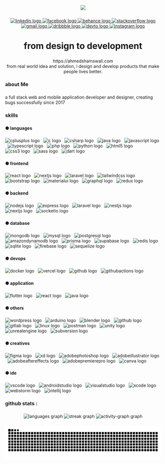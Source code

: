 <div align="center">
  <img height="170" src="https://i.imgur.com/CUfpTVr.jpeg"  />
</div>

###

<div align="center">
  <a href="https://linkedin.com/in/shamswalisowmo" target="_blank">
    <img src="https://img.shields.io/static/v1?message=LinkedIn&logo=linkedin&label=&color=2a2a3a&logoColor=white&labelColor=&style=for-the-badge" height="25" alt="linkedin logo"  />
  </a>
  <a href="https://facebook.com/shamswali.sowmo.2" target="_blank">
    <img src="https://img.shields.io/static/v1?message=Facebook&logo=facebook&label=&color=2a2a3a&logoColor=white&labelColor=&style=for-the-badge" height="25" alt="facebook logo"  />
  </a>
  <a href="https://be.net/shamswalisowmo" target="_blank">
    <img src="https://img.shields.io/static/v1?message=Behance&logo=behance&label=&color=2a2a3a&logoColor=white&labelColor=&style=for-the-badge" height="25" alt="behance logo"  />
  </a>
  <a href="https://stackoverflow.com/users/13954183/sowmo0509" target="_blank">
    <img src="https://img.shields.io/static/v1?message=Stackoverflow&logo=stackoverflow&label=&color=2a2a3a&logoColor=white&labelColor=&style=for-the-badge" height="25" alt="stackoverflow logo"  />
  </a>
  <a href="sowmo0509@gmail.com" target="_blank">
    <img src="https://img.shields.io/static/v1?message=Gmail&logo=gmail&label=&color=2a2a3a&logoColor=white&labelColor=&style=for-the-badge" height="25" alt="gmail logo"  />
  </a>
  <a href="https://dribbble.com/shamswalisowmo" target="_blank">
    <img src="https://img.shields.io/static/v1?message=Dribbble&logo=dribbble&label=&color=2a2a3a&logoColor=white&labelColor=&style=for-the-badge" height="25" alt="dribbble logo"  />
  </a>
  <a href="https://dev.to/sowmo0509" target="_blank">
    <img src="https://img.shields.io/static/v1?message=dev.to&logo=dev.to&label=&color=2a2a3a&logoColor=white&labelColor=&style=for-the-badge" height="25" alt="devto logo"  />
  </a>
  <a href="https://www.instagram.com/shamswalisowmo/" target="_blank">
    <img src="https://img.shields.io/static/v1?message=Instagram&logo=instagram&label=&color=2a2a3a&logoColor=white&labelColor=&style=for-the-badge" height="25" alt="instagram logo"  />
  </a>
</div>

###

<h1 align="center">from design to development</h1>

###

<p align="center">https://ahmedshamswali.com<br>from real world idea and solution, i design and develop products that make people lives better.</p>

###

<h3 align="left">about Me</h3>

###

<p align="left">a full stack web and mobile application developer and designer, creating bugs successfully since 2017</p>

###

<h3 align="left">skills</h3>

###

<h4 align="left">⚈ languages</h4>

###

<div align="left">
  <img src="https://skillicons.dev/icons?i=cpp" height="40" alt="cplusplus logo"  />
  <img width="4" />
  <img src="https://skillicons.dev/icons?i=c" height="40" alt="c logo"  />
  <img width="4" />
  <img src="https://skillicons.dev/icons?i=cs" height="40" alt="csharp logo"  />
  <img width="4" />
  <img src="https://skillicons.dev/icons?i=java" height="40" alt="java logo"  />
  <img width="4" />
  <img src="https://skillicons.dev/icons?i=js" height="40" alt="javascript logo"  />
  <img width="4" />
  <img src="https://skillicons.dev/icons?i=ts" height="40" alt="typescript logo"  />
  <img width="4" />
  <img src="https://skillicons.dev/icons?i=php" height="40" alt="php logo"  />
  <img width="4" />
  <img src="https://skillicons.dev/icons?i=py" height="40" alt="python logo"  />
  <img width="4" />
  <img src="https://skillicons.dev/icons?i=html" height="40" alt="html5 logo"  />
  <img width="4" />
  <img src="https://skillicons.dev/icons?i=css" height="40" alt="css3 logo"  />
  <img width="4" />
  <img src="https://skillicons.dev/icons?i=sass" height="40" alt="sass logo"  />
  <img width="4" />
  <img src="https://skillicons.dev/icons?i=dart" height="40" alt="dart logo"  />
</div>

###

<h4 align="left">⚈ frontend</h4>

###

<div align="left">
  <img src="https://skillicons.dev/icons?i=react" height="40" alt="react logo"  />
  <img width="4" />
  <img src="https://skillicons.dev/icons?i=nextjs" height="40" alt="nextjs logo"  />
  <img width="4" />
  <img src="https://skillicons.dev/icons?i=laravel" height="40" alt="laravel logo"  />
  <img width="4" />
  <img src="https://skillicons.dev/icons?i=tailwind" height="40" alt="tailwindcss logo"  />
  <img width="4" />
  <img src="https://skillicons.dev/icons?i=bootstrap" height="40" alt="bootstrap logo"  />
  <img width="4" />
  <img src="https://skillicons.dev/icons?i=materialui" height="40" alt="materialui logo"  />
  <img width="4" />
  <img src="https://skillicons.dev/icons?i=graphql" height="40" alt="graphql logo"  />
  <img width="4" />
  <img src="https://skillicons.dev/icons?i=redux" height="40" alt="redux logo"  />
</div>

###

<h4 align="left">⚈ backend</h4>

###

<div align="left">
  <img src="https://skillicons.dev/icons?i=nodejs" height="40" alt="nodejs logo"  />
  <img width="4" />
  <img src="https://skillicons.dev/icons?i=express" height="40" alt="express logo"  />
  <img width="4" />
  <img src="https://skillicons.dev/icons?i=laravel" height="40" alt="laravel logo"  />
  <img width="4" />
  <img src="https://skillicons.dev/icons?i=nestjs" height="40" alt="nestjs logo"  />
  <img width="4" />
  <img src="https://skillicons.dev/icons?i=nextjs" height="40" alt="nextjs logo"  />
  <img width="4" />
  <img src="https://img.shields.io/badge/Socket.io-010101?logo=socketdotio&logoColor=white&style=for-the-badge" height="40" alt="socketio logo"  />
</div>

###

<h4 align="left">⚈ database</h4>

###

<div align="left">
  <img src="https://skillicons.dev/icons?i=mongodb" height="40" alt="mongodb logo"  />
  <img width="4" />
  <img src="https://skillicons.dev/icons?i=mysql" height="40" alt="mysql logo"  />
  <img width="4" />
  <img src="https://skillicons.dev/icons?i=postgres" height="40" alt="postgresql logo"  />
  <img width="4" />
  <img src="https://skillicons.dev/icons?i=dynamodb" height="40" alt="amazondynamodb logo"  />
  <img width="4" />
  <img src="https://skillicons.dev/icons?i=prisma" height="40" alt="prisma logo"  />
  <img width="4" />
  <img src="https://skillicons.dev/icons?i=supabase" height="40" alt="supabase logo"  />
  <img width="4" />
  <img src="https://skillicons.dev/icons?i=redis" height="40" alt="redis logo"  />
  <img width="4" />
  <img src="https://skillicons.dev/icons?i=sqlite" height="40" alt="sqlite logo"  />
  <img width="4" />
  <img src="https://skillicons.dev/icons?i=firebase" height="40" alt="firebase logo"  />
  <img width="4" />
  <img src="https://skillicons.dev/icons?i=sequelize" height="40" alt="sequelize logo"  />
</div>

###

<h4 align="left">⚈ devops</h4>

###

<div align="left">
  <img src="https://skillicons.dev/icons?i=docker" height="40" alt="docker logo"  />
  <img width="4" />
  <img src="https://skillicons.dev/icons?i=vercel" height="40" alt="vercel logo"  />
  <img width="4" />
  <img src="https://skillicons.dev/icons?i=github" height="40" alt="github logo"  />
  <img width="4" />
  <img src="https://skillicons.dev/icons?i=githubactions" height="40" alt="githubactions logo"  />
</div>

###

<h4 align="left">⚈ application</h4>

###

<div align="left">
  <img src="https://skillicons.dev/icons?i=flutter" height="40" alt="flutter logo"  />
  <img width="4" />
  <img src="https://skillicons.dev/icons?i=react" height="40" alt="react logo"  />
  <img width="4" />
  <img src="https://skillicons.dev/icons?i=java" height="40" alt="java logo"  />
</div>

###

<h4 align="left">⚈ others</h4>

###

<div align="left">
  <img src="https://skillicons.dev/icons?i=wordpress" height="40" alt="wordpress logo"  />
  <img width="4" />
  <img src="https://skillicons.dev/icons?i=arduino" height="40" alt="arduino logo"  />
  <img width="4" />
  <img src="https://skillicons.dev/icons?i=blender" height="40" alt="blender logo"  />
  <img width="4" />
  <img src="https://skillicons.dev/icons?i=github" height="40" alt="github logo"  />
  <img width="4" />
  <img src="https://skillicons.dev/icons?i=gitlab" height="40" alt="gitlab logo"  />
  <img width="4" />
  <img src="https://skillicons.dev/icons?i=linux" height="40" alt="linux logo"  />
  <img width="4" />
  <img src="https://skillicons.dev/icons?i=postman" height="40" alt="postman logo"  />
  <img width="4" />
  <img src="https://skillicons.dev/icons?i=unity" height="40" alt="unity logo"  />
  <img width="4" />
  <img src="https://skillicons.dev/icons?i=unreal" height="40" alt="unrealengine logo"  />
  <img width="4" />
  <img src="https://cdn.simpleicons.org/subversion/809CC9" height="40" alt="subversion logo"  />
</div>

###

<h4 align="left">⚈ creatives</h4>

###

<div align="left">
  <img src="https://skillicons.dev/icons?i=figma" height="40" alt="figma logo"  />
  <img width="4" />
  <img src="https://skillicons.dev/icons?i=xd" height="40" alt="xd logo"  />
  <img width="4" />
  <img src="https://skillicons.dev/icons?i=ps" height="40" alt="adobephotoshop logo"  />
  <img width="4" />
  <img src="https://skillicons.dev/icons?i=ai" height="40" alt="adobeillustrator logo"  />
  <img width="4" />
  <img src="https://skillicons.dev/icons?i=ae" height="40" alt="adobeaftereffects logo"  />
  <img width="4" />
  <img src="https://skillicons.dev/icons?i=pr" height="40" alt="adobepremierepro logo"  />
  <img width="4" />
  <img src="https://cdn.jsdelivr.net/gh/devicons/devicon/icons/canva/canva-original.svg" height="40" alt="canva logo"  />
</div>

###

<h4 align="left">⚈ ide</h4>

###

<div align="left">
  <img src="https://skillicons.dev/icons?i=vscode" height="40" alt="vscode logo"  />
  <img width="4" />
  <img src="https://skillicons.dev/icons?i=androidstudio" height="40" alt="androidstudio logo"  />
  <img width="4" />
  <img src="https://skillicons.dev/icons?i=visualstudio" height="40" alt="visualstudio logo"  />
  <img width="4" />
  <img src="https://cdn.simpleicons.org/xcode/147EFB" height="40" alt="xcode logo"  />
  <img width="4" />
  <img src="https://cdn.jsdelivr.net/gh/devicons/devicon/icons/webstorm/webstorm-original.svg" height="40" alt="webstorm logo"  />
  <img width="4" />
  <img src="https://cdn.jsdelivr.net/gh/devicons/devicon/icons/intellij/intellij-original.svg" height="40" alt="intellij logo"  />
</div>

###

<h3 align="left">github stats :</h3>

###

<div align="center">
  <img src="https://github-readme-stats.vercel.app/api/top-langs?username=Sowmo0509&locale=en&hide_title=true&layout=compact&card_width=320&langs_count=6&theme=onedark&hide_border=true&order=2" height="160" alt="languages graph"  />
  <img src="https://streak-stats.demolab.com?user=Sowmo0509&locale=en&mode=weekly&theme=onedark&hide_border=true&border_radius=5&order=3" height="160" alt="streak graph"  />
  <img src="https://github-readme-activity-graph.vercel.app/graph?username=Sowmo0509&theme=one-dark&hide_border=true&hide_title=false&area=true&radius=8&bg_color=#ff0000&title_color=#ff0000&color=#ff0000&point=#ff0000&area_color=#ff0000&line=#ff0000" height="278" alt="activity-graph graph"  />
</div>

###

<img src="https://raw.githubusercontent.com/Sowmo0509/Sowmo0509/output/snake.svg" alt="Snake animation" />

###
